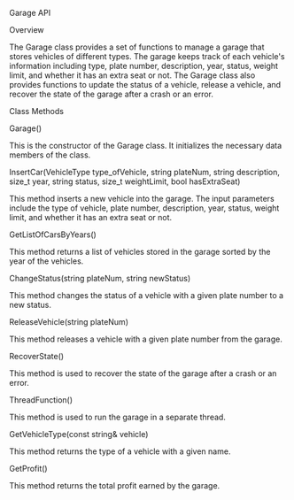 Garage API

Overview

The Garage class provides a set of functions to manage a garage that stores vehicles of different types. The garage keeps track of each vehicle's information including type, plate number, description, year, status, weight limit, and whether it has an extra seat or not. The Garage class also provides functions to update the status of a vehicle, release a vehicle, and recover the state of the garage after a crash or an error.

Class Methods

Garage()

This is the constructor of the Garage class. It initializes the necessary data members of the class.

InsertCar(VehicleType type_ofVehicle, string plateNum, string description, size_t year, string status, size_t weightLimit, bool hasExtraSeat)

This method inserts a new vehicle into the garage. The input parameters include the type of vehicle, plate number, description, year, status, weight limit, and whether it has an extra seat or not.

GetListOfCarsByYears()

This method returns a list of vehicles stored in the garage sorted by the year of the vehicles.

ChangeStatus(string plateNum, string newStatus)

This method changes the status of a vehicle with a given plate number to a new status.

ReleaseVehicle(string plateNum)

This method releases a vehicle with a given plate number from the garage.

RecoverState()

This method is used to recover the state of the garage after a crash or an error.

ThreadFunction()

This method is used to run the garage in a separate thread.

GetVehicleType(const string& vehicle)

This method returns the type of a vehicle with a given name.

GetProfit()

This method returns the total profit earned by the garage.
